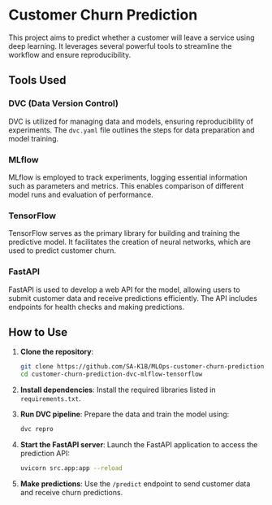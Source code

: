 # Customer Churn Prediction

This project aims to predict whether a customer will leave a service using deep learning. It leverages several powerful tools to streamline the workflow and ensure reproducibility.

## Tools Used

### DVC (Data Version Control)
DVC is utilized for managing data and models, ensuring reproducibility of experiments. The `dvc.yaml` file outlines the steps for data preparation and model training.

### MLflow
MLflow is employed to track experiments, logging essential information such as parameters and metrics. This enables comparison of different model runs and evaluation of performance.

### TensorFlow
TensorFlow serves as the primary library for building and training the predictive model. It facilitates the creation of neural networks, which are used to predict customer churn.

### FastAPI
FastAPI is used to develop a web API for the model, allowing users to submit customer data and receive predictions efficiently. The API includes endpoints for health checks and making predictions.

## How to Use

1. **Clone the repository**: 
   ```bash
   git clone https://github.com/SA-K1B/MLOps-customer-churn-prediction-dvc-mlflow-tensorflow
   cd customer-churn-prediction-dvc-mlflow-tensorflow
   ```

2. **Install dependencies**: 
   Install the required libraries listed in `requirements.txt`.

3. **Run DVC pipeline**: 
   Prepare the data and train the model using:
   ```bash
   dvc repro
   ```

4. **Start the FastAPI server**: 
   Launch the FastAPI application to access the prediction API:
   ```bash
   uvicorn src.app:app --reload
   ```

5. **Make predictions**: 
   Use the `/predict` endpoint to send customer data and receive churn predictions.
